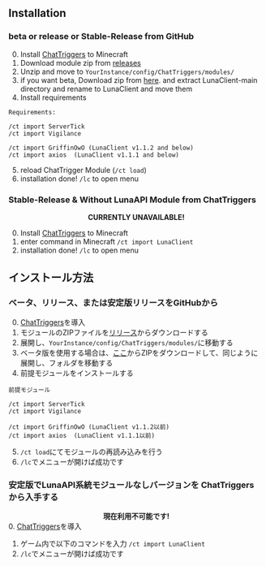 ## Installation

### beta or release or Stable-Release from GitHub
0. Install [ChatTriggers](https://www.chattriggers.com/) to Minecraft
1. Download module zip from [releases](https://github.com/luna724/LunaClient/releases)
2. Unzip and move to `YourInstance/config/ChatTriggers/modules/`
3. if you want beta, Download zip from [here](https://github.com/luna724/LunaClient/archive/refs/heads/main.zip). and extract LunaClient-main directory and rename to LunaClient and move them
4. Install requirements
```plaintext
Requirements:

/ct import ServerTick 
/ct import Vigilance

/ct import GriffinOwO (LunaClient v1.1.2 and below)
/ct import axios  (LunaClient v1.1.1 and below)
```
5. reload ChatTrigger Module (`/ct load`)
6. installation done! `/lc` to open menu


### Stable-Release & Without LunaAPI Module from ChatTriggers
<strong><center> CURRENTLY UNAVAILABLE! </center></strong>

0. Install [ChatTriggers](https://www.chattriggers.com/) to Minecraft
1. enter command in Minecraft `/ct import LunaClient`
2. installation done! `/lc` to open menu


## インストール方法
### ベータ、リリース、または安定版リリースをGitHubから
0. [ChatTriggers](https://www.chattriggers.com/)を導入
1. モジュールのZIPファイルを[リリース](https://github.com/luna724/LunaClient/releases)からダウンロードする
2. 展開し、`YourInstance/config/ChatTriggers/modules/`に移動する
3. ベータ版を使用する場合は、[ここ](https://github.com/luna724/LunaClient/archive/refs/heads/main.zip)からZIPをダウンロードして、同じように展開し、フォルダを移動する
4. 前提モジュールをインストールする
```plaintext
前提モジュール

/ct import ServerTick 
/ct import Vigilance

/ct import GriffinOwO (LunaClient v1.1.2以前)
/ct import axios  (LunaClient v1.1.1以前)
```
5. `/ct load`にてモジュールの再読み込みを行う
6. `/lc`でメニューが開けば成功です


### 安定版でLunaAPI系統モジュールなしバージョンを ChatTriggers から入手する
<strong><center> 現在利用不可能です! </center></strong>
0. [ChatTriggers](https://www.chattriggers.com/)を導入
1. ゲーム内で以下のコマンドを入力 `/ct import LunaClient`
2. `/lc`でメニューが開けば成功です
